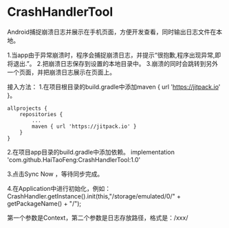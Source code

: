 # CrashHandlerTool
Android捕捉崩溃日志并展示在手机页面，方便开发查看，同时输出日志文件在本地。

1.当app由于异常崩溃时，程序会捕捉崩溃日志，并提示“很抱歉,程序出现异常,即将退出.”。
2.把崩溃日志保存到设置的本地目录中。
3.崩溃的同时会跳转到另外一个页面，并把崩溃日志展示在页面上。


接入方法：
1.在项目根目录的build.gradle中添加maven { url 'https://jitpack.io' }。

	allprojects {
		repositories {
			...
			maven { url 'https://jitpack.io' }
		}
	}

2.在项目app目录的build.gradle中添加依赖。
implementation 'com.github.HaiTaoFeng:CrashHandlerTool:1.0'

3.点击Sync Now ，等待同步完成。

4.在Application中进行初始化，例如：
 CrashHandler.getInstance().init(this,"/storage/emulated/0/" + getPackageName() + "/");
 
 第一个参数是Context，第二个参数是日志存放路径，格式是：/xxx/
